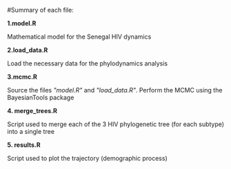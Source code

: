 #Summary of each file:

**1.model.R**

Mathematical model for the Senegal HIV dynamics

**2.load_data.R**

Load the necessary data for the phylodynamics analysis

**3.mcmc.R**

Source the files *"model.R"* and *"load_data.R"*.
Perform the MCMC using the BayesianTools package

**4. merge_trees.R**

Script used to merge each of the 3 HIV phylogenetic tree (for each subtype) into a single tree

**5. results.R**

Script used to plot the trajectory (demographic process)
